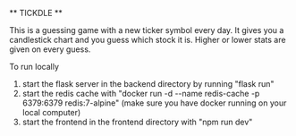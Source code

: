 ** TICKDLE **

This is a guessing game with a new ticker symbol every day. It gives you a candlestick chart and you guess which stock it is. Higher or lower stats are given on every guess.  

To run locally
1. start the flask server in the backend directory by running "flask run"
2. start the redis cache with "docker run -d --name redis-cache -p 6379:6379 redis:7-alpine" (make sure you have docker running on your local computer)
3. start the frontend in the frontend directory with "npm run dev"